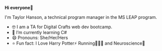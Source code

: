 **Hi everyone**👋
 
 I'm Taylor Hanson, a technical program manager in the MS LEAP program.
- 🤓 I am a TA for Digital Crafts web dev bootcamp.
- 🌱 I’m currently learning C#
- 😄 Pronouns: She/Her/Hers
- ⭐ Fun fact: I Love Harry Potter⚡ Running🏃🏼‍♀️ and Neuroscience🧠

<!---
tayhanson/tayhanson is a ✨ special ✨ repository because its `README.md` (this file) appears on your GitHub profile.
You can click the Preview link to take a look at your changes.
--->
